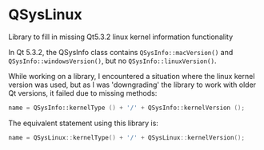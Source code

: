 # QSysLinux
Library to fill in missing Qt5.3.2 linux kernel information functionality

In Qt 5.3.2, the QSysInfo class contains ``QSysInfo::macVersion()`` and ``QSysInfo::windowsVersion()``, but no ``QSysInfo::linuxVersion()``.

While working on a library, I encountered a situation where the linux kernel version was used, but as I was 'downgrading' the library to work with older Qt versions, it failed due to missing methods:

```cpp
name = QSysInfo::kernelType () + '/' + QSysInfo::kernelVersion ();
```

The equivalent statement using this library is:

```cpp
name = QSysLinux::kernelType() + '/' + QSysLinux::kernelVersion();
```


